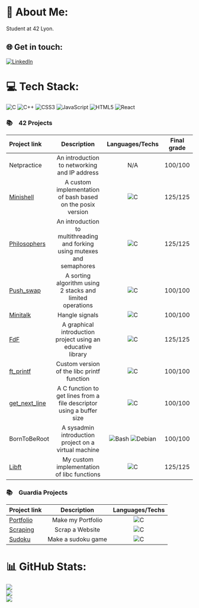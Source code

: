# 💫 About Me:
Student at 42 Lyon.


## 🌐 Get in touch:
[![LinkedIn](https://img.shields.io/badge/LinkedIn-%230077B5.svg?logo=linkedin&logoColor=white)](https://linkedin.com/in/avg38) 

# 💻 Tech Stack:
![C](https://img.shields.io/badge/c-%2300599C.svg?style=for-the-badge&logo=c&logoColor=white) ![C++](https://img.shields.io/badge/c++-%2300599C.svg?style=for-the-badge&logo=c%2B%2B&logoColor=white) ![CSS3](https://img.shields.io/badge/css3-%231572B6.svg?style=for-the-badge&logo=css3&logoColor=white) ![JavaScript](https://img.shields.io/badge/javascript-%23323330.svg?style=for-the-badge&logo=javascript&logoColor=%23F7DF1E) ![HTML5](https://img.shields.io/badge/html5-%23E34F26.svg?style=for-the-badge&logo=html5&logoColor=white) ![React](https://img.shields.io/badge/react-%2320232a.svg?style=for-the-badge&logo=react&logoColor=%2361DAFB) 

<h3>📚&emsp;42 Projects</h3>
  
  | Project link | Description |  Languages/Techs | Final grade |
  | :- | :-: | :-: | :-: |
  | Netpractice | An introduction to networking and IP address | N/A | 100/100 |
  | <a href="https://github.com/avg38/minishell">Minishell</a> | A custom implementation of bash based on the posix version | <img alt="C" src="https://custom-icon-badges.demolab.com/badge/C-03599C.svg?logo=c-in-hexagon&logoColor=white"> | 125/125 |
  | <a href="https://github.com/avg38/Philosophers">Philosophers</a> | An introduction to multithreading and forking using mutexes and semaphores | <img alt="C" src="https://custom-icon-badges.demolab.com/badge/C-03599C.svg?logo=c-in-hexagon&logoColor=white"> | 125/125 |
  | <a href="https://github.com/avg38/push_swap">Push_swap</a> | A sorting algorithm using 2 stacks and limited operations | <img alt="C" src="https://custom-icon-badges.demolab.com/badge/C-03599C.svg?logo=c-in-hexagon&logoColor=white"> | 100/100 |
  | <a href="https://github.com/avg38/minitalk">Minitalk</a> | Hangle signals | <img alt="C" src="https://custom-icon-badges.demolab.com/badge/C-03599C.svg?logo=c-in-hexagon&logoColor=white"> | 100/100 |
  | <a href="https://github.com/avg38/FdF">FdF</a> | A graphical introduction project using an educative library | <img alt="C" src="https://custom-icon-badges.demolab.com/badge/C-03599C.svg?logo=c-in-hexagon&logoColor=white"> | 125/125 |
  | <a href="https://github.com/avg38/ft_printf">ft_printf</a> | Custom version of the libc printf function | <img alt="C" src="https://custom-icon-badges.demolab.com/badge/C-03599C.svg?logo=c-in-hexagon&logoColor=white"> | 100/100 |
  | <a href="https://github.com/avg38/get_next_line">get_next_line</a> | A C function to get lines from a file descriptor using a buffer size | <img alt="C" src="https://custom-icon-badges.demolab.com/badge/C-03599C.svg?logo=c-in-hexagon&logoColor=white"> | 100/100 |
  | BornToBeRoot | A sysadmin introduction project on a virtual machine | <img alt="Bash" src="https://img.shields.io/badge/Bash-121011.svg?logo=gnu-bash&logoColor=white"> <img alt="Debian" src="https://img.shields.io/badge/Debian-D70A53?logo=debian&logoColor=white"> | 100/100 |
  | <a href="https://github.com/avg38/libft">Libft</a> | My custom implementation of libc functions | <img alt="C" src="https://custom-icon-badges.demolab.com/badge/C-03599C.svg?logo=c-in-hexagon&logoColor=white"> | 125/125 |

<h3>📚&emsp;Guardia Projects</h3>
  
  | Project link | Description |  Languages/Techs |
  | :- | :-: | :-: |
  | <a href="https://github.com/avg38/amandine-vialleguerin.fr">Portfolio</a> | Make my Portfolio | <img alt="C" src="https://custom-icon-badges.demolab.com/badge/C-03599C.svg?logo=c-in-hexagon&logoColor=white"> |
  | <a href="https://github.com/avg38/Scraping">Scraping</a> | Scrap a Website | <img alt="C" src="https://custom-icon-badges.demolab.com/badge/C-03599C.svg?logo=c-in-hexagon&logoColor=white"> |
  | <a href="https://github.com/avg38/sudoku">Sudoku</a> | Make a sudoku game | <img alt="C" src="https://custom-icon-badges.demolab.com/badge/C-03599C.svg?logo=c-in-hexagon&logoColor=white"> |


# 📊 GitHub Stats:
![](https://github-readme-stats.vercel.app/api?username=avg38&theme=dark&hide_border=false&include_all_commits=false&count_private=false)<br/>
![](https://github-readme-streak-stats.herokuapp.com/?user=avg38&theme=dark&hide_border=false)<br/>
![](https://github-readme-stats.vercel.app/api/top-langs/?username=avg38&theme=dark&hide_border=false&include_all_commits=false&count_private=false&layout=compact)
